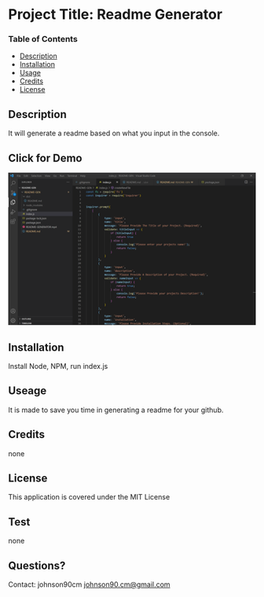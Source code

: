   # Project Title: Readme Generator

  ### Table of Contents
  * [Description](#description)
  * [Installation](#installation)
  * [Usage](#usesage)
  * [Credits](#credits)
  * [License](#license)

  ## Description
  It will generate a readme based on what you input in the console.

  ## Click for Demo
  [![Demo](./Screenshot.png)](https://drive.google.com/file/d/1-RRJD4Y4eAxpx5nW8K7uaA_YV4vOoMQD/preview)

  ## Installation
  Install Node, NPM, run index.js

  ## Useage
  It is made to save you time in generating a readme for your github.

  ## Credits
  none

  ## License
  This application is covered under the MIT License

  ## Test
  none

  ## Questions? 
  Contact: 
  johnson90cm
  johnson90.cm@gmail.com

